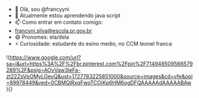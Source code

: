 - 👋 Olá, sou @francyyni
- 🌱 Atualmente estou aprendendo java script
- 📫 Como entrar em contato comigo:
- francyni.silva@escola.pr.gov.br
- 😄 Pronomes: ela/dela
- ⚡ Curiosidade: estudante do esino medio, no CCM leonel franca
<!---
francyyni/francyyni is a ✨ special ✨ repository because its `README.md` (this file) appears on your GitHub profile.
You can click the Preview link to take a look at your changes.
--->
!(https://www.google.com/url?sa=i&url=https%3A%2F%2Fbr.pinterest.com%2Fpin%2F714946509566579289%2F&psig=AOvVaw3leFa-zt22ZsVpOMyLGevQ&ust=1727783225851000&source=images&cd=vfe&opi=89978449&ved=0CBMQjRxqFwoTCOjKp6HM6ogDFQAAAAAdAAAAABAw){}
